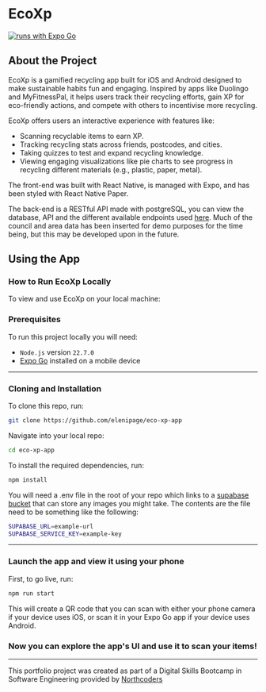 # EcoXp  
[![runs with Expo Go](https://img.shields.io/badge/Runs%20with%20Expo%20Go-4630EB.svg?style=flat-square&logo=EXPO&labelColor=f3f3f3&logoColor=000)](https://expo.dev/client)
## About the Project 

EcoXp is a gamified recycling app built for iOS and Android designed to make sustainable habits fun and engaging. Inspired by apps like Duolingo and MyFitnessPal, it helps users track their recycling efforts, gain XP for eco-friendly actions, and compete with others to incentivise more recycling.

EcoXp offers users an interactive experience with features like:  
- Scanning recyclable items to earn XP.  
- Tracking recycling stats across friends, postcodes, and cities.  
- Taking quizzes to test and expand recycling knowledge.  
- Viewing engaging visualizations like pie charts to see progress in recycling different materials (e.g., plastic, paper, metal).  

The front-end was built with React Native, is managed with Expo, and has been styled with React Native Paper.

The back-end is a RESTful API made with postgreSQL, you can view the database, API and the different available endpoints used [here](https://github.com/louis-emmerson/ecoxp-be-js).
Much of the council and area data has been inserted for demo purposes for the time being, but this may be developed upon in the future.

## Using the App  

### How to Run EcoXp Locally  

To view and use EcoXp on your local machine:  

### Prerequisites  

To run this project locally you will need:

- `Node.js` version `22.7.0`
- [Expo Go](https://expo.dev/go) installed on a mobile device
--- 

### Cloning and Installation

To clone this repo, run: 
```bash
git clone https://github.com/elenipage/eco-xp-app
```
Navigate into your local repo:
```bash
cd eco-xp-app
```

To install the required dependencies, run:
 
```bash
npm install
```
You will need a .env file in the root of your repo which links to a [supabase bucket](https://supabase.com/docs/guides/storage) that can store any images you might take. The contents are the file need to be something like the following:

```sh
SUPABASE_URL=example-url
SUPABASE_SERVICE_KEY=example-key
```

--- 
### Launch the app and view it using your phone
First, to go live, run:
```sh
npm run start
```
This will create a QR code that you can scan with either your phone camera if your device uses iOS, or scan it in your Expo Go app if your device uses Android.

### Now you can explore the app's UI and use it to scan your items!


---

This portfolio project was created as part of a Digital Skills Bootcamp in Software Engineering provided by [Northcoders](https://northcoders.com/)